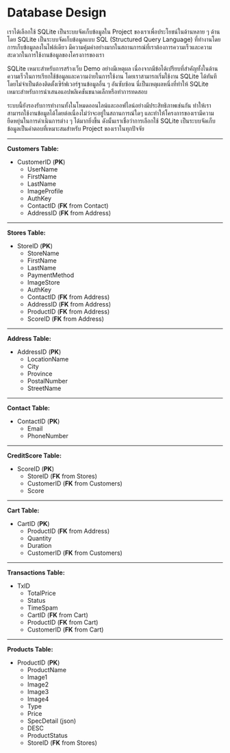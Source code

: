 # Database Design

เราได้เลือกใช้ SQLite เป็นระบบจัดเก็บข้อมูลใน Project ของเราเพื่อประโยชน์ในด้านหลาย ๆ ด้าน โดย SQLite เป็นระบบจัดเก็บข้อมูลแบบ SQL (Structured Query Language) ที่ทำงานโดยการเก็บข้อมูลลงในไฟล์เดียว มีความคุ้มค่าอย่างมากในสถานการณ์ที่เราต้องการความเร็วและความสะดวกในการใช้งานข้อมูลของโครงการของเรา

SQLite เหมาะสำหรับการสร้างเว็บ Demo อย่างมีเหตุผล เนื่องจากมีข้อได้เปรียบที่สำคัญทั้งในด้านความเร็วในการเรียกใช้ข้อมูลและความง่ายในการใช้งาน โดยเราสามารถเริ่มใช้งาน SQLite ได้ทันทีโดยไม่จำเป็นต้องติดตั้งเซิร์ฟเวอร์ฐานข้อมูลอื่น ๆ อันซับซ้อน นี่เป็นเหตุผลหนึ่งที่ทำให้ SQLite เหมาะสำหรับการนำเสนอแอปพลิเคชันขนาดเล็กหรือทำการทดสอบ

ระบบนี้ยังรองรับการทำงานทั้งในโหมดออนไลน์และออฟไลน์อย่างมีประสิทธิภาพเช่นกัน ทำให้เราสามารถใช้งานข้อมูลได้โดยต่อเนื่องไม่ว่าจะอยู่ในสถานการณ์ใดๆ และทำให้โครงการของเรามีความยืดหยุ่นในการดำเนินการต่าง ๆ ได้มากยิ่งขึ้น ดังนั้นเราเชื่อว่าการเลือกใช้ SQLite เป็นระบบจัดเก็บข้อมูลเป็นคำตอบที่เหมาะสมสำหรับ Project ของเราในทุกปัจจัย

****
**Customers Table:**

- CustomerID (**PK**)
    + UserName
    + FirstName
    + LastName
    + ImageProfile
    + AuthKey
    + ContactID (**FK** from Contact)
    + AddressID (**FK** from Address)


****
**Stores Table:**

- StoreID (**PK**)
    + StoreName
    + FirstName
    + LastName
    + PaymentMethod
    + ImageStore
    + AuthKey
    + ContactID (**FK** from Address)
    + AddressID (**FK** from Address)
    + ProductID (**FK** from Address)
    + ScoreID (**FK** from Address)


****
**Address Table:**

- AddressID (**PK**)
    + LocationName
    + City
    + Province
    + PostalNumber
    + StreetName


****
**Contact Table:**

- ContactID (**PK**)
    + Email
    + PhoneNumber


****
**CreditScore Table:**

- ScoreID (**PK**)
    + StoreID (**FK** from Stores)
    + CustomerID (**FK** from Customers)
    + Score


****
**Cart Table:**

- CartID (**PK**)
    + ProductID (**FK** from Address)
    + Quantity
    + Duration
    + CustomerID (**FK** from Customers)


****
**Transactions Table:**

- TxID
   + TotalPrice
   + Status
   + TimeSpam 
   + CartID (**FK** from Cart)
   + ProductID (**FK** from Cart)
   + CustomerID (**FK** from Cart)


****
**Products Table:**

- ProductID (**PK**)
    + ProductName
    + Image1
    + Image2
    + Image3
    + Image4
    + Type
    + Price
    + SpecDetail (json)
    + DESC
    + ProductStatus 
    + StoreID (**FK** from Stores)
